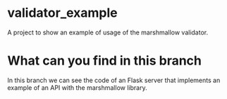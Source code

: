 # validator_example
A project to show an example of usage of the marshmallow validator.


# What can you find in this branch
In this branch we can see the code of an Flask server that implements an example of an API with the marshmallow library. 